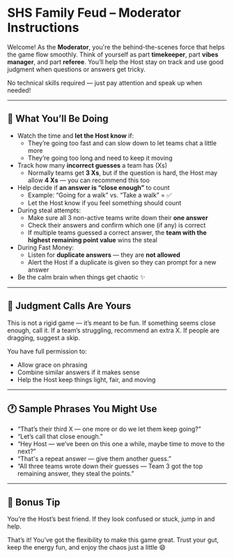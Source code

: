# SHS Family Feud – Moderator Instructions

Welcome! As the **Moderator**, you're the behind-the-scenes force that helps the game flow smoothly. Think of yourself as part **timekeeper**, part **vibes manager**, and part **referee**. You’ll help the Host stay on track and use good judgment when questions or answers get tricky.

No technical skills required — just pay attention and speak up when needed!

---

## 🧭 What You’ll Be Doing
- Watch the time and **let the Host know** if:
  - They’re going too fast and can slow down to let teams chat a little more
  - They’re going too long and need to keep it moving
- Track how many **incorrect guesses** a team has (Xs)
  - Normally teams get **3 Xs**, but if the question is hard, the Host may allow **4 Xs** — you can recommend this too
- Help decide if **an answer is “close enough”** to count
  - Example: “Going for a walk” vs. “Take a walk” = ✅
  - Let the Host know if you feel something should count
- During steal attempts:
  - Make sure all 3 non-active teams write down their **one answer**
  - Check their answers and confirm which one (if any) is correct
  - If multiple teams guessed a correct answer, the **team with the highest remaining point value** wins the steal
- During Fast Money:
  - Listen for **duplicate answers** — they are **not allowed**
  - Alert the Host if a duplicate is given so they can prompt for a new answer
- Be the calm brain when things get chaotic ✨

---

## 🧠 Judgment Calls Are Yours
This is not a rigid game — it’s meant to be fun. If something seems close enough, call it. If a team’s struggling, recommend an extra X. If people are dragging, suggest a skip.

You have full permission to:
- Allow grace on phrasing
- Combine similar answers if it makes sense
- Help the Host keep things light, fair, and moving

---

## 🕐 Sample Phrases You Might Use
- “That’s their third X — one more or do we let them keep going?”
- “Let’s call that close enough.”
- “Hey Host — we’ve been on this one a while, maybe time to move to the next?”
- “That's a repeat answer — give them another guess.”
- “All three teams wrote down their guesses — Team 3 got the top remaining answer, they steal the points.”

---

## 🎁 Bonus Tip
You’re the Host’s best friend. If they look confused or stuck, jump in and help.

That’s it! You’ve got the flexibility to make this game great. Trust your gut, keep the energy fun, and enjoy the chaos just a little 😄

